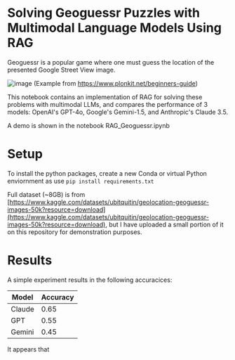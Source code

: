 # Solving Geoguessr Puzzles with Multimodal Language Models Using RAG

Geoguessr is a popular game where one must guess the location of the presented Google Street View image.

![image](https://images.squarespace-cdn.com/content/v1/60f6054f4e76b03092956de8/fbba3851-0172-409c-9eb0-2cbefadce395/Geoguessr+HUD.png)
(Example from https://www.plonkit.net/beginners-guide)

This notebook contains an implementation of RAG for solving these problems with multimodal LLMs, and compares the performance of 3 models: OpenAI's GPT-4o, Google's Gemini-1.5, and Anthropic's Claude 3.5.

A demo is shown in the notebook RAG_Geoguessr.ipynb

# Setup

To install the python packages, create a new Conda or virtual Python enviornment as use
`pip install requirements.txt`

Full dataset (~8GB) is from [https://www.kaggle.com/datasets/ubitquitin/geolocation-geoguessr-images-50k?resource=download](https://www.kaggle.com/datasets/ubitquitin/geolocation-geoguessr-images-50k?resource=download),
but I have uploaded a small portion of it on this repository for demonstration purposes.

# Results

A simple experiment results in the following accuracices:

| Model    | Accuracy|
| -------- | ------- |
| Claude   |   0.65  |
|  GPT     |   0.55  |
| Gemini   |   0.45  |

It appears that